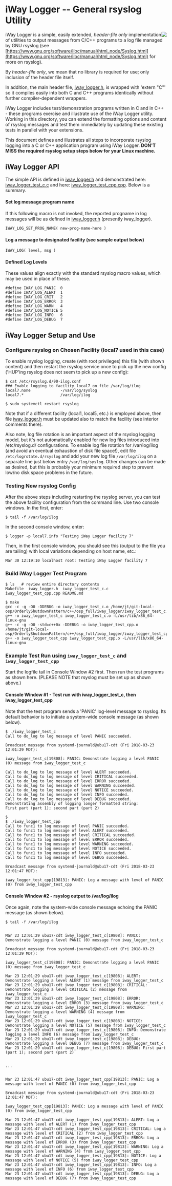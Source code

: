 # iWay Logger -- General rsyslog Utility

<img style="float: right;" src="../../images/iwaytechnology284x60.gif" /> iWay Logger is a simple, easily extended, *header-file only* implementation of utilities to output messages from C/C++ programs to a log file managed by GNU rsyslog (see [https://www.gnu.org/software/libc/manual/html_node/Syslog.html](https://www.gnu.org/software/libc/manual/html_node/Syslog.html) for more on rsyslog).

By *header-file only*, we mean that no library is required for use; only inclusion of the header file itself.

In addition, the main header file, [iway_logger.h](./iway_logger.h), is wrapped with 'extern "C"' so it compiles easily into both C and C++ programs identically without further compiler-dependent wrappers.

iWay Logger includes test/demonstration programs written in C and in C++ - these programs exercise and illustrate use of the iWay Logger utility.  Working in this directory, you can extend the formatting options and content of rsyslog messages and test them immediately by updating these existing tests in parallel with your extensions.

This document defines and illustrates all steps to incorporate rsyslog logging into a C or C++ application program using iWay Logger.  **DON'T MISS the required rsyslog setup steps below for your Linux machine.**

## iWay Logger API

The simple API is defined in [iway_logger.h](./iway_logger.h) and demonstrated here: [iway_logger_test_c.c](./iway_logger_test_c.c) and here: [iway_logger_test_cpp.cpp](./iway_logger_test_cpp.cpp).  Below is a summary.   
#### Set log message program name

If this following macro is not invoked, the reported progname in log messages will be as defined in [iway_logger.h](./iway_logger.h) (presently iway_logger).

```
IWAY_LOG_SET_PROG_NAME( new-prog-name-here )
```

#### Log a message to designated facility (see sample output below)

```
IWAY_LOG( level, msg )
```

#### Defined Log Levels

These values align exactly with the standard rsyslog macro values, which may be used in place of these.

```
#define IWAY_LOG_PANIC  0
#define IWAY_LOG_ALERT  1
#define IWAY_LOG_CRIT   2
#define IWAY_LOG_ERROR  3
#define IWAY_LOG_WARN   4
#define IWAY_LOG_NOTICE 5
#define IWAY_LOG_INFO   6
#define IWAY_LOG_DEBUG  7
```

## iWay Logger Setup and Use


### Configure rsyslog on Chosen Facility (local7 used in this case)

To enable rsyslog logging, create (with root privileges) this file (with shown content) and then restart the rsyslog service once to pick up the new config ('HUP'ing rsyslog does not seem to pick up a new config):

```
$ cat /etc/rsyslog.d/90-ilog.conf
### Enable logging to facility local7 on file /var/log/ilog
local7.none             -/var/log/syslog
local7.*                /var/log/ilog

$ sudo systemctl restart rsyslog
```

Note that if a different facility (local1, local5, etc.) is employed above, then file [iway_logger.h](./iway_logger.h) must be updated also to match the facility (see interior comments there).

Also note, log file rotation is an important aspect of the rsyslog logging model, but it's not automatically enabled for new log files introduced into /etc/rsyslog.d/ configurations.  To enable log file rotation for /var/log/ilog (and avoid an eventual exhaustion of disk file space!), edit file ```/etc/logrotate.d/rsyslog``` and add your new log file ```/var/log/ilog``` on a separate line just below entry ```/var/log/syslog```.  Other changes can be made as desired, but this is probably your minimum required step to prevent low/no disk space problems in the future.

### Testing New rsyslog Config

After the above steps including restarting the rsyslog server, you can test the above facility configuration from the command line.  Use two console windows.  In the first, enter:
```
$ tail -f /var/log/ilog
```
In the second console window, enter:
```
$ logger -p local7.info "Testing iWay Logger facility 7"
```
Then, in the first console window, you should see this (output to the file you are tailing) with local variations depending on host name, etc.:
```
Mar 30 12:19:10 localhost root: Testing iWay Logger facility 7
```

### Build iWay Logger Test Program

```
$ ls   # review entire directory contents
Makefile  iway_logger.h  iway_logger_test_c.c  iway_logger_test_cpp.cpp README.md

$ make
gcc -c -g -O0 -DDEBUG -o iway_logger_test_c.o /home/jt/git-local-osp/OrderlyShutdownPattern/c++/osp_full/iway_logger/iway_logger_test_c.c
g++ -o iway_logger_test_c iway_logger_test_c.o -L/usr/lib/x86_64-linux-gnu
g++ -c -g -O0 -std=c++0x -DDEBUG -o iway_logger_test_cpp.o /home/jt/git-local-osp/OrderlyShutdownPattern/c++/osp_full/iway_logger/iway_logger_test_cpp.cpp
g++ -o iway_logger_test_cpp iway_logger_test_cpp.o -L/usr/lib/x86_64-linux-gnu
```

### Example Test Run using `iway_logger_test_c` and `iway_logger_test_cpp`

Start the logfile tail in Console Window #2 first.  Then run the test programs as shown here.  (PLEASE NOTE that rsyslog must be set up as shown above.)


#### Console Window #1 - Test run with iway_logger_test_c, then iway_logger_test_cpp

Note that the test program sends a 'PANIC' log-level message to rsyslog.  Its default behavior is to initiate a system-wide console message (as shown below).

```
$ ./iway_logger_test_c
Call to do_log to log message of level PANIC succeeded.

Broadcast message from systemd-journald@ubu17-cdt (Fri 2018-03-23 12:01:29 MDT):

iway_logger_test_c[19808]: PANIC: Demonstrate logging a level PANIC (0) message from iway_logger_test_c

Call to do_log to log message of level ALERT succeeded.
Call to do_log to log message of level CRITICAL succeeded.
Call to do_log to log message of level ERROR succeeded.
Call to do_log to log message of level WARNING succeeded.
Call to do_log to log message of level NOTICE succeeded.
Call to do_log to log message of level INFO succeeded.
Call to do_log to log message of level DEBUG succeeded.
Demonstrating assembly of logging longer formatted string:
First part (part 1); second part (part 2)

$
$ ./iway_logger_test_cpp
Call to func1 to log message of level PANIC succeeded.
Call to func1 to log message of level ALERT succeeded.
Call to func1 to log message of level CRITICAL succeeded.
Call to func1 to log message of level ERROR succeeded.
Call to func1 to log message of level WARNING succeeded.
Call to func1 to log message of level NOTICE succeeded.
Call to func1 to log message of level INFO succeeded.
Call to func1 to log message of level DEBUG succeeded.

Broadcast message from systemd-journald@ubu17-cdt (Fri 2018-03-23 12:01:47 MDT):

iway_logger_test_cpp[19813]: PANIC: Log a message with level of PANIC (0) from iway_logger_test_cpp
```


#### Console Window #2 - rsyslog output to /var/log/ilog

Once again, note the system-wide console message echoing the PANIC message (as shown below).

```
$ tail -f /var/log/ilog


Mar 23 12:01:29 ubu17-cdt iway_logger_test_c[19808]: PANIC: Demonstrate logging a level PANIC (0) message from iway_logger_test_c

Broadcast message from systemd-journald@ubu17-cdt (Fri 2018-03-23 12:01:29 MDT):

iway_logger_test_c[19808]: PANIC: Demonstrate logging a level PANIC (0) message from iway_logger_test_c

Mar 23 12:01:29 ubu17-cdt iway_logger_test_c[19808]: ALERT: Demonstrate logging a level ALERT (1) message from iway_logger_test_c
Mar 23 12:01:29 ubu17-cdt iway_logger_test_c[19808]: CRITICAL: Demonstrate logging a level CRITICAL (2) message from iway_logger_test_c
Mar 23 12:01:29 ubu17-cdt iway_logger_test_c[19808]: ERROR: Demonstrate logging a level ERROR (3) message from iway_logger_test_c
Mar 23 12:01:29 ubu17-cdt iway_logger_test_c[19808]: WARNING: Demonstrate logging a level WARNING (4) message from iway_logger_test_c
Mar 23 12:01:29 ubu17-cdt iway_logger_test_c[19808]: NOTICE: Demonstrate logging a level NOTICE (5) message from iway_logger_test_c
Mar 23 12:01:29 ubu17-cdt iway_logger_test_c[19808]: INFO: Demonstrate logging a level INFO (6) message from iway_logger_test_c
Mar 23 12:01:29 ubu17-cdt iway_logger_test_c[19808]: DEBUG: Demonstrate logging a level DEBUG (7) message from iway_logger_test_c
Mar 23 12:01:29 ubu17-cdt iway_logger_test_c[19808]: DEBUG: First part (part 1); second part (part 2)


...


Mar 23 12:01:47 ubu17-cdt iway_logger_test_cpp[19813]: PANIC: Log a message with level of PANIC (0) from iway_logger_test_cpp

Broadcast message from systemd-journald@ubu17-cdt (Fri 2018-03-23 12:01:47 MDT):

iway_logger_test_cpp[19813]: PANIC: Log a message with level of PANIC (0) from iway_logger_test_cpp

Mar 23 12:01:47 ubu17-cdt iway_logger_test_cpp[19813]: ALERT: Log a message with level of ALERT (1) from iway_logger_test_cpp
Mar 23 12:01:47 ubu17-cdt iway_logger_test_cpp[19813]: CRITICAL: Log a message with level of CRITICAL (2) from iway_logger_test_cpp
Mar 23 12:01:47 ubu17-cdt iway_logger_test_cpp[19813]: ERROR: Log a message with level of ERROR (3) from iway_logger_test_cpp
Mar 23 12:01:47 ubu17-cdt iway_logger_test_cpp[19813]: WARNING: Log a message with level of WARNING (4) from iway_logger_test_cpp
Mar 23 12:01:47 ubu17-cdt iway_logger_test_cpp[19813]: NOTICE: Log a message with level of NOTICE (5) from iway_logger_test_cpp
Mar 23 12:01:47 ubu17-cdt iway_logger_test_cpp[19813]: INFO: Log a message with level of INFO (6) from iway_logger_test_cpp
Mar 23 12:01:47 ubu17-cdt iway_logger_test_cpp[19813]: DEBUG: Log a message with level of DEBUG (7) from iway_logger_test_cpp

```

